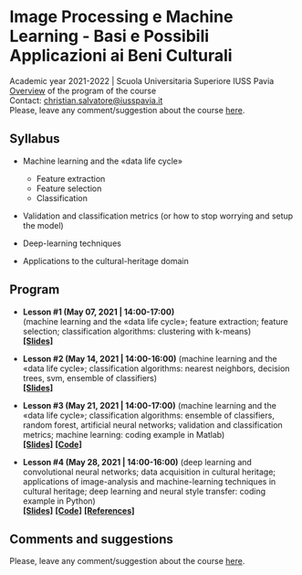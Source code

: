 # Image Processing e Machine Learning - Basi e Possibili Applicazioni ai Beni Culturali
Academic year 2021-2022 | Scuola Universitaria Superiore IUSS Pavia
<br>
[Overview](https://github.com/christiansalvatore/machinelearning-culturalheritage-iusspavia/blob/main/lessons/L0__overview.pdf) of the program of the course
<br>
Contact: christian.salvatore@iusspavia.it
<br>
Please, leave any comment/suggestion about the course [here](https://docs.google.com/forms/d/e/1FAIpQLSdfh8cLghznwJbcOp3FPGibvxSLv4nuTp6vvxt16I_msl4F-A/viewform?usp=sf_link).


## Syllabus
* Machine learning and the «data life cycle»
    * Feature extraction
    * Feature selection
    * Classification

* Validation and classification metrics
   (or how to stop worrying and setup the model)

* Deep-learning techniques

* Applications to the cultural-heritage
   domain
   

## Program
* __Lesson #1 (May 07, 2021 \| 14:00-17:00)__ <br>
(machine learning and the «data life cycle»; feature extraction; feature selection; classification algorithms: clustering with k-means) <br>
[__[Slides]__](https://github.com/christiansalvatore/machinelearning-culturalheritage-iusspavia/blob/main/lessons/L1__machinelearning.pdf)

* __Lesson #2 (May 14, 2021 \| 14:00-16:00)__
(machine learning and the «data life cycle»; classification algorithms: nearest neighbors, decision trees, svm, ensemble of classifiers) <br>
[__[Slides]__](https://github.com/christiansalvatore/machinelearning-culturalheritage-iusspavia/blob/main/lessons/L1__machinelearning.pdf)

* __Lesson #3 (May 21, 2021 \| 14:00-17:00)__
(machine learning and the «data life cycle»; classification algorithms: ensemble of classifiers, random forest, artificial neural networks; validation and classification metrics; machine learning: coding example in Matlab) <br>
[__[Slides]__](https://github.com/christiansalvatore/machinelearning-culturalheritage-iusspavia/blob/main/lessons/)
[__[Code]__](https://github.com/christiansalvatore/machinelearning-culturalheritage-iusspavia/blob/main/code/)

* __Lesson #4 (May 28, 2021 \| 14:00-16:00)__
(deep learning and convolutional neural networks; data acquisition in cultural heritage; applications of image-analysis and machine-learning techniques in cultural heritage; deep learning and neural style transfer: coding example in Python) <br>
[__[Slides]__](https://github.com/christiansalvatore/machinelearning-culturalheritage-iusspavia/blob/main/lessons/)
[__[Code]__](https://github.com/christiansalvatore/machinelearning-culturalheritage-iusspavia/blob/main/code/)
[__[References]__](https://github.com/christiansalvatore/machinelearning-culturalheritage-iusspavia/blob/main/references/)

## Comments and suggestions
Please, leave any comment/suggestion about the course [here](https://docs.google.com/forms/d/e/1FAIpQLSdfh8cLghznwJbcOp3FPGibvxSLv4nuTp6vvxt16I_msl4F-A/viewform?usp=sf_link).
